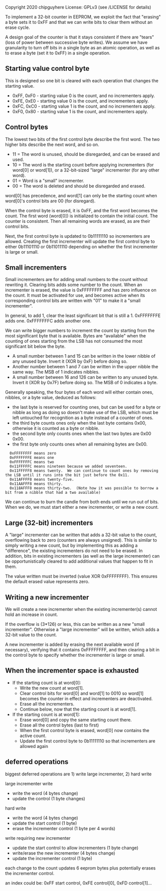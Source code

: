 Copyright 2020 chipguyhere
License: GPLv3 (see /LICENSE for details)

To implement a 32-bit counter in EEPROM, we exploit the fact that "erasing" a byte sets it to 0xFF and that we can write bits
to clear them without an erase cycle.


A design goal of the counter is that it stays consistent if there are "tears" (loss of power between successive byte writes).
We assume we have granularity to turn off bits in a single byte as an atomic operation,
as well as to erase a byte (set it to 0xFF) in a single operation.

## Starting value control byte
This is designed so one bit is cleared with each operation that changes the starting value.
* 0xFF, 0xF0 - starting value 0 is the count, and no incrementers apply.
* 0xFE, 0xE0 - starting value 0 is the count, and incrementers apply.
* 0xFC, 0xC0 - starting value 1 is the count, and no incrementers apply.
* 0xF0, 0x80 - starting value 1 is the count, and incrementers apply.

## Control bytes

The lowest two bits of the first control byte describe the first word.  The two higher bits describe the next word, and so on.

* 11 = The word is unused, should be disregarded, and can be erased and used.
* 10 = The word is the starting count before applying incrementers (for word[0] or word[1]), or a 32-bit-sized "large" incrementer (for any other word).
* 01 = Word is a "small" incrementer.
* 00 = The word is deleted and should be disregarded and erased.

word[0] has precedence, and word[1] can only be the starting count when word[0]'s control bits are 00 (for disregard).

When the control byte is erased, it is 0xFF, and the first word becomes the count.  The first word (word[0]) is initialized to contain the
initial count.  The counter is consistent.  Then all remaining words are erased, as are their control bits.

Next, the first control byte is updated to 0b11111110 so incrementers are allowed.  Creating the first incrementer will update the
first control byte to either 0b11101110 or 0b11011110 depending on whether the first incrementer is large or small.


## Small incrementers

Small incrementers are for adding small numbers to the count without rewriting it.  Clearing bits adds some number to the count.  When an incrementer is erased, the value is 0xFFFFFFFF and has zero influence on the count.  It must be activated for use, and becomes active when its corresponding control bits are written with "01" to make it a "small incrementer".

In general, to add 1, clear the least significant bit that is still a 1.  0xFFFFFFFE adds one.  0xFFFFFFFC adds another one.

We can write bigger numbers to increment the count by starting from the most significant byte that is available.  Bytes are "available" when the counting of ones starting from the LSB has not consumed the most significant bit below the byte.

* A small number between 1 and 15 can be written in the lower nibble of any unused byte.  Invert it (XOR by 0xF) before doing so.
* Another number between 1 and 7 can be written in the upper nibble the same way.  The MSB of 1 indicates nibbles.
* A small number between 16 and 126 can be written to any unused byte.  Invert it (XOR by 0x7F) before doing so.  The MSB of 0 indicates a byte.

Generally speaking, the four bytes of each word will either contain ones, nibbles, or a byte value, deduced as follows:
* the last byte is reserved for counting ones, but can be used for a byte or nibble as long as doing so doesn't make use of the LSB, which must
be left untouched for recognition as a byte instead of a counter of ones.
* the third byte counts ones only when the last byte contains 0x00, otherwise it is counted as a byte or nibble.
* the second byte only counts ones when the last two bytes are 0x00 0x00.
* the first byte only counts ones when all remaining bytes are 0x00.

```
  0xFFFFFFFF means zero
  0xFFFFFFFE means one
  0xFFFFFFFC means two
  0x11FFFFFC means nineteen because we added seventeen.
  0x11FFFFF8 means twenty.  We can continue to count ones by removing the LSB until it runs into the bit just before the 0x11.
  0x11AFFFF8 means twenty-five.
  0x11AAFFF8 means thirty.
  0x118AFFF8 means thirty-two.  (Note how it was possible to borrow a bit from a nibble that had a two available)
```

We can continue to burn the candle from both ends until we run out of bits.  When we do, we must start either a new incrementer, or write a new
count.

## Large (32-bit) incrementers

A "large" incrementer can be written that adds a 32-bit value to the count, overflowing back to zero (counters are always unsigned).  This is similar
to simply writing a new count, but by implementing this as adding a "difference", the existing incrementers do not need to be erased.  In addition, bits
in existing incrementers (as well as the large incrementer) can be opportunistically cleared to add additional values that happen to fit in them.

The value written must be inverted (value XOR 0xFFFFFFFF).  This ensures the default erased value represents zero.

## Writing a new incrementer

We will create a new incrementer when the existing incrementer(s) cannot hold an increase in count.

If the overflow is (3*126) or less, this can be written as a new "small incrementer".  Otherwise a "large incrementer" will be written,
which adds a 32-bit value to the count.

A new incrementer is added by erasing the next available word (if necessary), verifying that it contains 0xFFFFFFFF, and then clearing a bit
in the control byte to specify whether the incrementer is large or small.

## When the incrementer space is exhausted
* If the starting count is at word[0]:
  * Write the new count at word[1].
  * Clear control bits for word[0] and word[1] to 0010 so word[1] becomes the counter in effect and incrementers are deactivated.
  * Erase all the incrementers.
  * Continue below, now that the starting count is at word[1].
* If the starting count is at word[1]:
  * Erase word[0] and copy the same starting count there.
  * Erase all the control bytes (last to first) 
  * When the first control byte is erased, word[0] now contains the active count.
  * Update the first control byte to 0b11111110 so that incrementers are allowed again
  

## deferred operations

biggest deferred operations are 1) write large incrementer, 2) hard write

large incrementer write
* write the word (4 bytes change)
* update the control (1 byte changes)

hard write
* write the word (4 bytes change)
* update the start control (1 byte)
* erase the incrementer control (1 byte per 4 words)

write requiring new incrementer
* update the start control to allow incrementers (1 byte change)
* write/erase the new incrementer (4 bytes change)
* update the incrementer control (1 byte)

each change to the count updates 6 eeprom bytes plus potentially erases the incrementer control.

an index could be: 0xFF start control, 0xFE control[0], 0xFD control[1]... 











